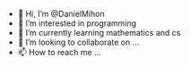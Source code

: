 - 👋 Hi, I’m @DanielMihon
- 👀 I’m interested in programming
- 🌱 I’m currently learning mathematics and cs
- 💞️ I’m looking to collaborate on ...
- 📫 How to reach me ...

<!---
DanielMihon/DanielMihon is a ✨ special ✨ repository because its `README.md` (this file) appears on your GitHub profile.
You can click the Preview link to take a look at your changes.
--->
